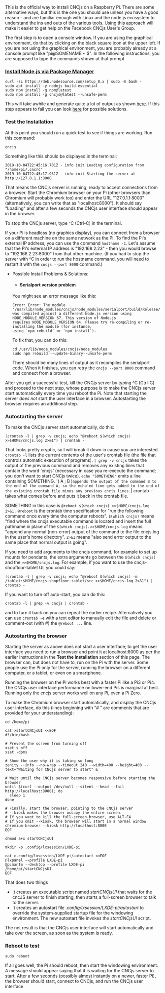This is the official way to install CNCjs on a Raspberry Pi.  There are some alternative ways, but this is the one you should use unless you have a good reason - and are familiar enough with Linux and the node.js ecosystem to understand the ins and outs of the various tools.  Using this approach will make it easier to get help on the Facebook CNCjs User's Group.

The first step is to open a console window.  If you are using the graphical environment, do that by clicking on the black square icon at the upper left.  If you are not using the graphical environment, you are probably already at a console prompt like "pi@SOMENAME:~ $".  In the following instructions, you are supposed to type the commands shown at that prompt.

### [Install Node.js via Package Manager](https://nodejs.org/en/download/package-manager/#debian-and-ubuntu-based-linux-distributions)
```
curl -sL https://deb.nodesource.com/setup_8.x | sudo -E bash -
sudo apt install -y nodejs build-essential
sudo npm install -g npm@latest
sudo npm install -g cncjs@latest --unsafe-perm
```
This will take awhile and generate quite a lot of output as shown [here](https://github.com/cncjs/cncjs/wiki/Setup-Guide:-Raspberry-Pi-%7C-Example-Output-from-Installation).  If this step appears to fail you can look [here](https://github.com/cncjs/cncjs/wiki/Setup-Guide:-Raspberry-Pi-%7C-Installation-Problems-and-Solutions) for possible solutions.

### Test the Installation

At this point you should run a quick test to see if things are working.  Run this command:

```
cncjs
```
Something like this should be displayed in the terminal:
```
2019-10-04T22:45:16.701Z - info init Loading configuration from "/home/pi/.cncrc"
2019-10-04T22:45:17.931Z - info init Starting the server at http://127.0.1.1:8000
```
That means the CNCjs server is running, ready to accept connections from a browser.  Start the Chromium browser on your Pi (other browsers than Chromium will probably work too) and enter the URL "127.0.1.1:8000" (alternatively, you can write that as "localhost:8000").  It should say "Loading" and after a few seconds the CNCjs user interface should appear in the browser.

To stop the CNCjs server, type ^C (Ctrl-C) in the terminal.

If your Pi is headless (no graphics display), you can connect from a browser on a different machine on the same network as the Pi.  To find the Pi's external IP address, you can use the command `hostname -I`.  Let's assume that the Pi's external IP address is "192.168.2.23" - then you would browse to "192.168.2.23:8000" from that other machine.  (If you had to stop the server with ^C in order to run the hostname command, you will need to restart it with the `cncjs --port 8000` command.)

* Possible Install Problems & Solutions:

  * #### Serialport version problem

   You might see an error message like this:
   ```
   Error: Error: The module '/usr/lib/node_modules/cncjs/node_modules/serialport/build/Release/serialport.node'
   was compiled against a different Node.js version using NODE_MODULE_VERSION 57. This version of Node.js
   requires NODE_MODULE_VERSION 64. Please try re-compiling or re-installing the module (for instance,
   using `npm rebuild` or `npm install`).
   ```
   To fix that, you can do this:
   ```
   cd /usr/lib/node_modules/cncjs/node_modules
   sudo npm rebuild --update-binary--unsafe-perm 
   ```
   There should be many lines of output as it recompiles the serialport code.  When it finishes, you can retry the `cncjs --port 8000` command and connect from a browser.

After you get a successful test, kill the CNCjs server by typing ^C (Ctrl-C) and proceed to the next step, whose purpose is to make the CNCjs server start automatically every time you reboot the Pi.  Note that starting the server *does not* start the user interface in a browser.  Autostarting the browser requires an additional step.


### Autostarting the server

To make the CNCjs server start automatically, do this:

```
(crontab -l | grep -v cncjs; echo "@reboot $(which cncjs) >>$HOME/cncjs.log 2>&1") | crontab -
```

That looks pretty cryptic, so I will break it down in cause you are interested.  `crontab -l` lists the current contents of the user's crontab file (the file that controls automatic execution of programs).  `| grep -v cncjs` takes the output of the previous command and removes any existing lines that contain the word 'cncjs' (necessary in case you re-execute the command; you don't want to start CNCjs twice).  `echo "SOMETHING"` emits a line containing SOMETHING.  '( A ; B )` appends the output of the command B to the end of the command A, so the echo'ed line gets added to the end of the existing crontab file minus any previous cncjs lines. `| crontab -` takes what comes before and puts it back in the crontab file.

SOMETHING in this case is `@reboot $(which cncjs) >>$HOME/cncjs.log 2>&1` .  `@reboot` is the crontab time specification for "run the following command once every time the computer reboots".  `$(which cncjs)` means "find where the cncjs executable command is located and insert the full pathname in place of the `$(which cncjs)`.  `>>$HOME/cncjs.log` means "append any normal (non-error) output of the command to the file cncjs.log in the user's home directory".  `2>&1` means "also send error output to the same place that normal output is going".

If you need to add arguments to the cncjs command, for example to set up mounts for pendants, the extra arguments go between the `$(which cncjs)` and the `>>$HOME/cncjs.log`.  For example, if you want to use the cncjs-shopfloor-tablet UI, you could say:

```
(crontab -l | grep -v cncjs; echo "@reboot $(which cncjs) -m /tablet:$HOME/cncjs-shopfloor-tablet/src >>$HOME/cncjs.log 2>&1") | crontab -
```

If you want to turn off auto-start, you can do this:

```
crontab -l | grep -v cncjs | crontab -
```

and to turn it back on you can repeat the earlier recipe.  Alternatively you can use `crontab -e` with a text editor to manually edit the file and delete or comment-out (with #) the `@reboot ...` line.


### Autostarting the browser

Starting the server as above does not start a user interface; to get the user interface you need to run a browser and point it at localhost:8000 as per the earlier instructions in the **Test the Installation** section of this page.  The browser can, but does not have to, run on the Pi with the server.  Some people use the Pi only for the server, running the browser on a different computer, or a tablet, or even on a smartphone.

Running the browser on the Pi works best with a faster Pi like a Pi3 or Pi4.  The CNCjs user interface performance on lower-end Pis is marginal at best.  Running only the cncjs server works well on any Pi, even a Pi Zero.

To make the Chromium browser start automatically, and display the CNCjs user interface, do this (lines beginning with "# " are comments that are provided for your understanding):

```
cd /home/pi

cat >startCNCjsUI <<EOF
#!/bin/bash

# Prevent the screen from turning off
xset s off
xset -dpms

# Show the user why it is taking so long
zenity --info --no-wrap --timeout 240 --width=400 --height=400 --text="Waiting for CNCjs server to start" &

# Wait until the CNCjs server becomes responsive before starting the browser
until $(curl --output /dev/null --silent --head --fail http://localhost:8000); do
  sleep 1
done

# Finally, start the browser, pointing to the CNCjs server
# --kiosk makes the browser occupy the entire screen.
# If you want to kill the full-screen browser, use ALT-F4
# If you omit --kiosk, the browser will start in a normal window
chromium-browser --kiosk http://localhost:8000
EOF

chmod a+x startCNCjsUI

mkdir -p .config/lxsession/LXDE-pi

cat >.config/lxsession/LXDE-pi/autostart <<EOF
@lxpanel --profile LXDE-pi
@pcmanfm --desktop --profile LXDE-pi
/home/pi/startCNCjsUI
EOF
```
That does two things
* It creates an executable script named _startCNCjsUI_ that waits for the cncJS server to finish starting, then starts a full-screen browser to talk to the server.
* It creates an autostart file _.config/lxsession/LXDE-pi/autostart_ to override the system-supplied startup file for the windowing environment.  The new autostart file invokes the _startCNCjsUI_ script.

The net result is that the CNCjs user interface will start automatically and take over the screen, as soon as the system is ready.
### Reboot to test
```sudo reboot```

If all goes well, the Pi should reboot, then start the windowing environment.  A message should appear saying that it is waiting for the CNCjs server to start.  After a few seconds (possibly almost instantly on a newer, faster Pi), the browser should start, connect to CNCjs, and run the CNCjs user interface.